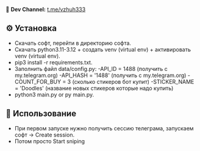 📢 **Dev Channel:** [t.me/vzhuh333](https://t.me/vzhuh333)

## ⚙️ Установка
- Скачать софт, перейти в директорию софта.
- Скачать python3.11-3.12 + создать venv (virtual env) + активировать venv (virtual env).
- pip3 install -r requirements.txt.
- Заполнить файл data/config.py:
   -API_ID = 1488 (получить с my.telegram.org)
   -API_HASH = '1488' (получить с my.telegram.org)
   -COUNT_FOR_BUY = 3 (сколько стикеров бот купит)
   -STICKER_NAME = 'Doodles' (название новых стикеров которые надо купить)
- python3 main.py or py main.py.

## 🥶 Использование
- При первом запуске нужно получить сессию телеграма, запускаем софт -> Create session.
- Потом просто Start sniping
